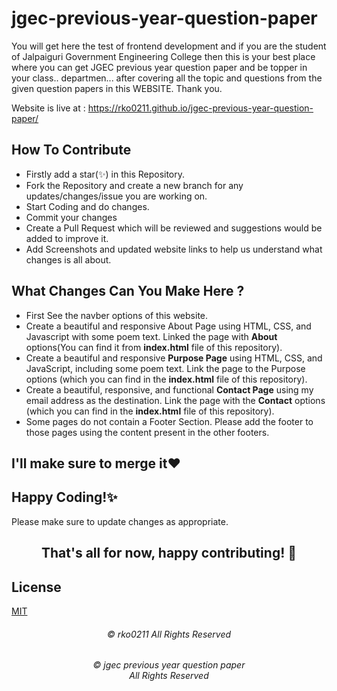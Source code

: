 # jgec-previous-year-question-paper
You will get here the test of frontend development and if you are the student of Jalpaiguri Government Engineering College then this is your best place where you can get JGEC previous year question paper and be topper in your class.. departmen... after covering all the topic and questions from the given question papers in this WEBSITE. Thank you.


Website is live at : https://rko0211.github.io/jgec-previous-year-question-paper/



## How To Contribute

- Firstly add a star(✨) in this Repository.
- Fork the Repository and create a new branch for any updates/changes/issue you are working on.
- Start Coding and do changes.
- Commit your changes
- Create a Pull Request which will be reviewed and suggestions would be added to improve it.
- Add Screenshots and updated website links to help us understand what changes is all about.

## What Changes Can You Make Here ?
- First See the navber options of this website. <br>
- Create a beautiful and responsive About Page using HTML, CSS, and Javascript with some poem text. Linked the page with **About** options(You can find it from **index.html** file of this repository).  <br>
- Create a beautiful and responsive **Purpose Page** using HTML, CSS, and JavaScript, including some poem text. Link the page to the Purpose options (which you can find in the **index.html** file of this repository).  <br>
- Create a beautiful, responsive, and functional **Contact Page** using my email address as the destination. Link the page with the **Contact** options (which you can find in the **index.html** file of this repository). <br>
- Some pages do not contain a Footer Section. Please add the footer to those pages using the content present in the other footers.

## I'll make sure to merge it❤

## Happy Coding!✨
 Please make sure to update changes as appropriate.

<h2 align="center" >That's all for now, happy contributing! 🙌</h2>

## License
<a href="https://choosealicense.com/licenses/mit/">MIT</a>

<h6 align="center"> ©  rko0211 All Rights Reserved</h6>

<h6 align="center">© jgec previous year question paper <br>
All Rights Reserved</h6>
